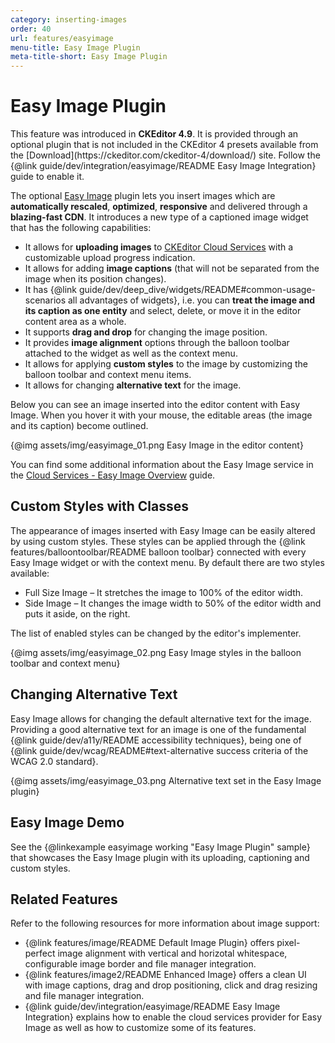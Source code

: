 ```yaml
---
category: inserting-images
order: 40
url: features/easyimage
menu-title: Easy Image Plugin
meta-title-short: Easy Image Plugin
---
```

<!--
Copyright (c) 2003-2023, CKSource Holding sp. z o.o. All rights reserved.
For licensing, see LICENSE.md.
-->

# Easy Image Plugin

<info-box info="">
    This feature was introduced in <strong>CKEditor 4.9</strong>. It is provided through an optional plugin that is not included in the CKEditor 4 presets available from the [Download](https://ckeditor.com/ckeditor-4/download/) site. Follow the {@link guide/dev/integration/easyimage/README Easy Image Integration} guide to enable it.
</info-box>

The optional [Easy Image](https://ckeditor.com/cke4/addon/easyimage) plugin lets you insert images which are **automatically rescaled**, **optimized**, **responsive** and delivered through a **blazing-fast CDN**. It introduces a new type of a captioned image widget that has the following capabilities:

*  It allows for **uploading images** to [CKEditor Cloud Services](https://ckeditor.com/ckeditor-cloud-services/) with a customizable upload progress indication.
*  It allows for adding **image captions** (that will not be separated from the image when its position changes).
*  It has {@link guide/dev/deep_dive/widgets/README#common-usage-scenarios all advantages of widgets}, i.e. you can **treat the image and its caption as one entity** and select, delete, or move it in the editor content area as a whole.
*  It supports **drag and drop** for changing the image position.
*  It provides **image alignment** options through the balloon toolbar attached to the widget as well as the context menu.
*  It allows for applying **custom styles** to the image by customizing the balloon toolbar and context menu items.
*  It allows for changing **alternative text** for the image.

Below you can see an image inserted into the editor content with Easy Image. When you hover it with your mouse, the editable areas (the image and its caption) become outlined.

{@img assets/img/easyimage_01.png Easy Image in the editor content}

You can find some additional information about the Easy Image service in the [Cloud Services - Easy Image Overview](https://docs.ckeditor.com/cs/latest/guides/overview.html#easy-image) guide.

## Custom Styles with Classes

The appearance of images inserted with Easy Image can be easily altered by using custom styles. These styles can be applied through the {@link features/balloontoolbar/README balloon toolbar} connected with every Easy Image widget or with the context menu. By default there are two styles available:

*  Full Size Image &ndash; It stretches the image to 100% of the editor width.
*  Side Image &ndash; It changes the image width to 50% of the editor width and puts it aside, on the right.

The list of enabled styles can be changed by the editor's implementer.

{@img assets/img/easyimage_02.png Easy Image styles in the balloon toolbar and context menu}

## Changing Alternative Text

Easy Image allows for changing the default alternative text for the image. Providing a good alternative text for an image is one of the fundamental {@link guide/dev/a11y/README accessibility techniques}, being one of {@link guide/dev/wcag/README#text-alternative success criteria of the WCAG 2.0 standard}.

{@img assets/img/easyimage_03.png Alternative text set in the Easy Image plugin}

## Easy Image Demo

See the {@linkexample easyimage working "Easy Image Plugin" sample} that showcases the Easy Image plugin with its uploading, captioning and custom styles.

## Related Features

Refer to the following resources for more information about image support:

* {@link features/image/README Default Image Plugin} offers pixel-perfect image alignment with vertical and horizotal whitespace, configurable image border and file manager integration.
* {@link features/image2/README Enhanced Image} offers a clean UI with image captions, drag and drop positioning, click and drag resizing and file manager integration.
* {@link guide/dev/integration/easyimage/README Easy Image Integration} explains how to enable the cloud services provider for Easy Image as well as how to customize some of its features.
